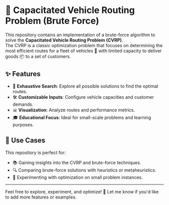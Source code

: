# 🚛 Capacitated Vehicle Routing Problem (Brute Force)  

This repository contains an implementation of a brute-force algorithm to solve the **Capacitated Vehicle Routing Problem (CVRP)**.  
The CVRP is a classic optimization problem that focuses on determining the most efficient routes for a fleet of vehicles 🚐 with limited capacity to deliver goods 📦 to a set of customers.  

## ✨ Features  
- 🧠 **Exhaustive Search**: Explore all possible solutions to find the optimal routes.  
- 🛠️ **Customizable Inputs**: Configure vehicle capacities and customer demands.  
- 📊 **Visualization**: Analyze routes and performance metrics.  
- 🎓 **Educational Focus**: Ideal for small-scale problems and learning purposes.  

## 🚀 Use Cases  
This repository is perfect for:  
- 📚 Gaining insights into the CVRP and brute-force techniques.  
- 🔍 Comparing brute-force solutions with heuristics or metaheuristics.  
- 🧪 Experimenting with optimization on small problem instances.  

---

Feel free to explore, experiment, and optimize! 🧩 Let me know if you'd like to add more features or examples.  
